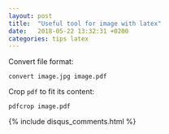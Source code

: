 ```yaml
---
layout: post
title:  "Useful tool for image with latex"
date:   2018-05-22 13:32:31 +0200
categories: tips latex
---
```


Convert file format: 
```shell
convert image.jpg image.pdf
```

Crop `pdf` to fit its content: 
```shell
pdfcrop image.pdf
```

{% include disqus_comments.html %}